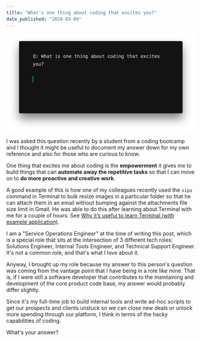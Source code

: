 ```yaml
---
title: "What's one thing about coding that excites you?"
date_published: "2020-03-09"
---
```


![what is one thing about coding that excites you?](images/what-is-one-thing-about-coding-that-excites-you-nick-ang-blog-3.png)

I was asked this question recently by a student from a coding bootcamp and I thought it might be useful to document my answer down for my own reference and also for those who are curious to know.

One thing that excites me about coding is the **empowerment** it gives me to build things that can **automate away the repetitive tasks** so that I can move on to **do more proactive and creative work**.

A good example of this is how one of my colleagues recently used the `sips` command in Terminal to bulk resize images in a particular folder so that he can attach them in an email without bumping against the attachments file size limit in Gmail. He was able to do this after learning about Terminal with me for a couple of hours. See [Why it’s useful to learn Terminal (with example application)](/2020-03-08-why-useful-to-learn-terminal-with-example-application/).

I am a "Service Operations Engineer" at the time of writing this post, which is a special role that sits at the intersection of 3 different tech roles: Solutions Engineer, Internal Tools Engineer, and Technical Support Engineer. It's not a common role, and that's what I love about it.

Anyway, I brought up my role because my answer to this person's question was coming from the vantage point that I have being in a role like mine. That is, if I were still a software developer that contributes to the maintaining and development of the core product code base, my answer would probably differ slightly.

Since it's my full-time job to build internal tools and write ad-hoc scripts to get our prospects and clients unstuck so we can close new deals or unlock more spending through our platform, I think in terms of the hacky capabilities of coding.

What's your answer?

